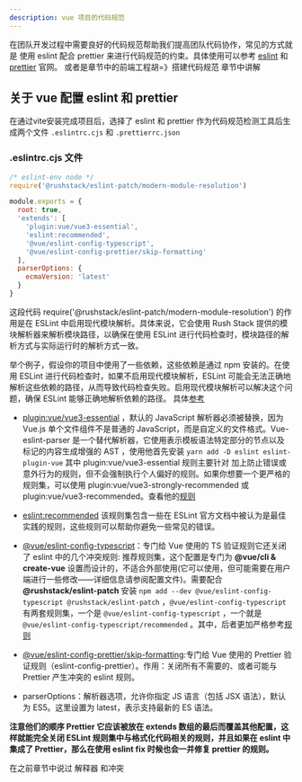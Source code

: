```yaml
---
description: vue 项目的代码规范
---
```


在团队开发过程中需要良好的代码规范帮助我们提高团队代码协作，常见的方式就是 使用 eslint 配合 prettier 来进行代码规范的约束。具体使用可以参考 [eslint](https://eslint.org/) 和 [prettier](https://prettier.io/) 官网。 或者是章节中的前端工程胡=》搭建代码规范 章节中讲解


## 关于 vue 配置 eslint 和 prettier

在通过vite安装完成项目后，选择了 eslint 和 prettier 作为代码规范检测工具后生成两个文件  `.eslintrc.cjs` 和 `.prettierrc.json`

### .eslintrc.cjs 文件



~~~js
/* eslint-env node */
require('@rushstack/eslint-patch/modern-module-resolution')

module.exports = {
  root: true,
  'extends': [
    'plugin:vue/vue3-essential',
    'eslint:recommended',
    '@vue/eslint-config-typescript',
    '@vue/eslint-config-prettier/skip-formatting'
  ],
  parserOptions: {
    ecmaVersion: 'latest'
  }
}
~~~
这段代码 require('@rushstack/eslint-patch/modern-module-resolution') 的作用是在 ESLint 中启用现代模块解析。具体来说，它会使用 Rush Stack 提供的模块解析器来解析模块路径，以确保在使用 ESLint 进行代码检查时，模块路径的解析方式与实际运行时的解析方式一致。

举个例子，假设你的项目中使用了一些依赖，这些依赖是通过 npm 安装的。在使用 ESLint 进行代码检查时，如果不启用现代模块解析，ESLint 可能会无法正确地解析这些依赖的路径，从而导致代码检查失败。启用现代模块解析可以解决这个问题，确保 ESLint 能够正确地解析依赖的路径。 具体[参考](https://github.com/eslint/eslint/issues/3458)

* [plugin:vue/vue3-essential](https://eslint.vuejs.org/user-guide/#installation) ，默认的 JavaScript 解析器必须被替换，因为 Vue.js 单个文件组件不是普通的 JavaScript，而是自定义的文件格式。Vue-eslint-parser 是一个替代解析器，它使用表示模板语法特定部分的节点以及 标记的内容生成增强的 AST	，使用他首先安装 `yarn add -D eslint eslint-plugin-vue` 其中 plugin:vue/vue3-essential 规则主要针对 加上防止错误或意外行为的规则，但不会强制执行个人偏好的规则。如果你想要一个更严格的规则集，可以使用 plugin:vue/vue3-strongly-recommended 或 plugin:vue/vue3-recommended。查看他的[规则](https://eslint.vuejs.org/rules/)

* [eslint:recommended](https://eslint.org/docs/rules/) 该规则集包含一些在 ESLint 官方文档中被认为是最佳实践的规则，这些规则可以帮助你避免一些常见的错误。

* [@vue/eslint-config-typescript](https://www.npmjs.com/package/@vue/eslint-config-typescript)：专门给 Vue 使用的 TS 验证规则它还关闭了 eslint 中的几个冲突规则: 推荐规则集，这个配置是专门为 **@vue/cli & create-vue** 设置而设计的，不适合外部使用(它可以使用，但可能需要在用户端进行一些修改——详细信息请参阅配置文件)。需要配合 **@rushstack/eslint-patch** 安装 `npm add --dev @vue/eslint-config-typescript @rushstack/eslint-patch` ，`@vue/eslint-config-typescript` 有两套规则集，一个是 `@vue/eslint-config-typescript` ，一个就是 `@vue/eslint-config-typescript/recommended` 。其中，后者更加严格参考[规则](https://typescript-eslint.io/rules/)


* [@vue/eslint-config-prettier/skip-formatting](https://www.npmjs.com/package/@vue/eslint-config-prettier):专门给 Vue 使用的 Prettier 验证规则（eslint-config-prettier）。作用：关闭所有不需要的、或者可能与 Prettier 产生冲突的 eslint 规则。


* parserOptions：解析器选项，允许你指定 JS 语言（包括 JSX 语法），默认为 ES5。这里设置为 latest，表示支持最新的 ES 语法。

**注意他们的顺序 Prettier 它应该被放在 extends 数组的最后而覆盖其他配置，这样就能完全关闭 ESLint 规则集中与格式化代码相关的规则，并且如果在 eslint 中集成了  Prettier，那么在使用 eslint fix 时候也会一并修复 prettier 的规则。**

在之前章节中说过 解释器 和冲突